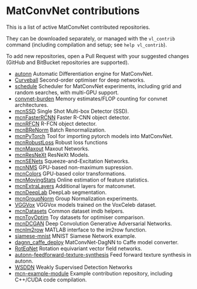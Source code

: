 # MatConvNet contributions

This is a list of active MatConvNet contributed repositories.

They can be downloaded separately, or managed with the `vl_contrib` command (including compilation and setup; see `help vl_contrib`).

To add new repositories, open a Pull Request with your suggested changes (GitHub and BitBucket repositories are supported).

* [autonn](https://github.com/vlfeat/autonn) Automatic Differentiation engine for MatConvNet.
* [Curveball](https://github.com/jotaf98/curveball) Second-order optimiser for deep networks.
* [schedule](https://github.com/jotaf98/schedule)  Scheduler for MatConvNet experiments, including grid and random searches, with multi-GPU support.
* [convnet-burden](https://github.com/albanie/convnet-burden) Memory estimates/FLOP counting for convnet architectures.
* [mcnSSD](https://github.com/albanie/mcnSSD) Single Shot Multi-box Detector (SSD).
* [mcnFasterRCNN](https://github.com/albanie/mcnFasterRCNN) Faster R-CNN object detector.
* [mcnRFCN](https://github.com/albanie/mcnRFCN) R-FCN object detector.
* [mcnBReNorm](https://github.com/albanie/mcnBReNorm) Batch Renormalization.
* [mcnPyTorch](https://github.com/albanie/mcnPyTorch) Tool for importing pytorch models into MatConvNet.
* [mcnRobustLoss](https://github.com/albanie/mcnRobustLoss) Robust loss functions
* [mcnMaxout](https://github.com/albanie/mcnMaxout) Maxout Networks.
* [mcnResNeXt](https://github.com/albanie/mcnResNeXt) ResNeXt Models.
* [mcnSENets](https://github.com/albanie/mcnSENets) Squeeze-and-Excitation Networks.
* [mcnNMS](https://github.com/albanie/mcnNMS) GPU-based non-maximum supression.
* [mcnColors](https://github.com/albanie/mcnColors) GPU-based color transformations.
* [mcnMovingStats](https://github.com/albanie/mcnMovingStats) Online estimation of feature statistics.
* [mcnExtraLayers](https://github.com/albanie/mcnExtraLayers) Additional layers for matconvnet.
* [mcnDeepLab](https://github.com/albanie/mcnDeepLab) DeepLab segmentation.
* [mcnGroupNorm](https://github.com/albanie/mcnGroupNorm) Group Normalization experiments.
* [VGGVox](https://github.com/a-nagrani/VGGVox) VGGVox models trained on the VoxCeleb dataset.
* [mcnDatasets](https://github.com/albanie/mcnDatasets) Common dataset imdb helpers.
* [mcnToyOptim](https://github.com/albanie/mcnToyOptim) Toy datasets for optimiser comparison.
* [mcnDCGAN](https://github.com/hbilen/mcnDCGAN) Deep Convolution Generative Adversarial Networks.
* [mcnIm2row](https://github.com/albanie/mcnIm2row) MATLAB interface to the im2row function.
* [siamese-mnist](https://github.com/lenck/siamese-mnist) MNIST Siamese Network example.
* [dagnn_caffe_deploy](https://github.com/ecoto/dagnn_caffe_deploy) MatConvNet-DagNN to Caffe model converter.
* [RotEqNet](https://github.com/di-marcos/RotEqNet) Rotation equivariant vector field networks.
* [autonn-feedforward-texture-synthesis](https://github.com/ryanwebster90/autonn-feedforward-texture-synthesis) Feed forward texture synthesis in autonn.
* [WSDDN](https://github.com/hbilen/WSDDN) Weakly Supervised Detection Networks
* [mcn-example-module](https://github.com/lenck/mcn-example-module) Example contribution repository, including C++/CUDA code compilation.
